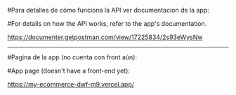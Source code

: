 #Para detalles de cómo funciona la API ver documentacion de la app:

#For details on how the API works, refer to the app's documentation.

https://documenter.getpostman.com/view/17225834/2s93eWysNw

--------------------------------------------------------------------------------

#Pagina de la app (no cuenta con front aún):

#App page (doesn't have a front-end yet):

https://my-ecommerce-dwf-m9.vercel.app/
